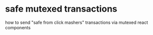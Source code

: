 # safe mutexed transactions

how to send "safe from click mashers" transactions via mutexed react components
